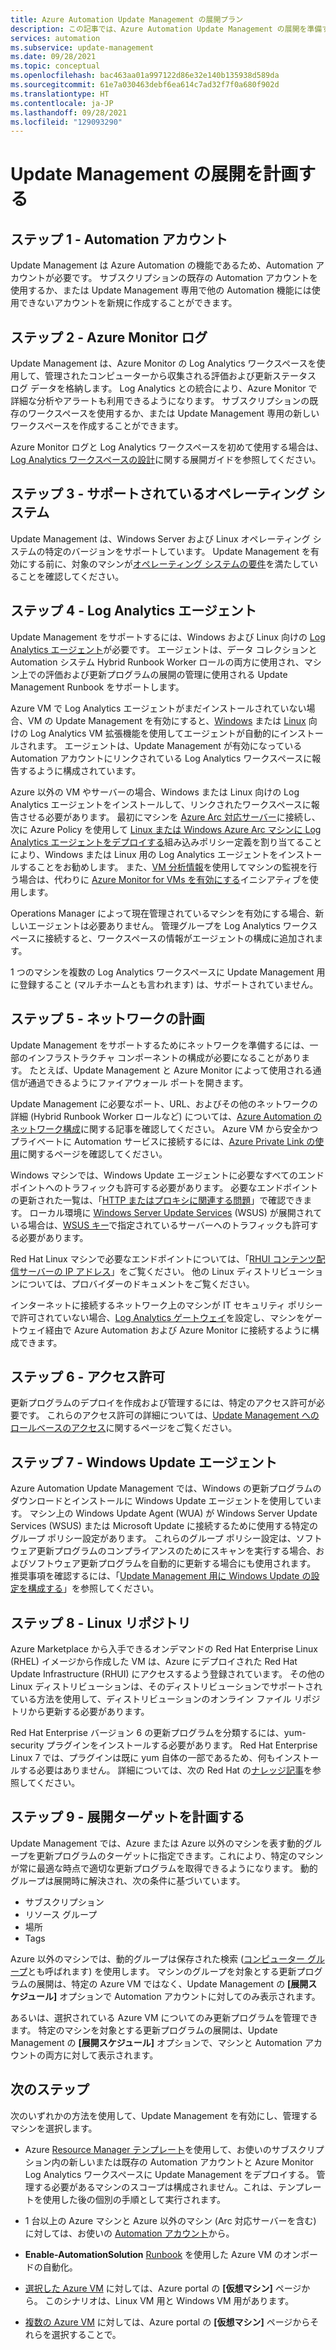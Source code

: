```yaml
---
title: Azure Automation Update Management の展開プラン
description: この記事では、Azure Automation Update Management の展開を準備する際の考慮事項と決定事項について説明します。
services: automation
ms.subservice: update-management
ms.date: 09/28/2021
ms.topic: conceptual
ms.openlocfilehash: bac463aa01a997122d86e32e140b135938d589da
ms.sourcegitcommit: 61e7a030463debf6ea614c7ad32f7f0a680f902d
ms.translationtype: HT
ms.contentlocale: ja-JP
ms.lasthandoff: 09/28/2021
ms.locfileid: "129093290"
---
```

# <a name="plan-your-update-management-deployment"></a>Update Management の展開を計画する

## <a name="step-1---automation-account"></a>ステップ 1 - Automation アカウント

Update Management は Azure Automation の機能であるため、Automation アカウントが必要です。 サブスクリプションの既存の Automation アカウントを使用するか、または Update Management 専用で他の Automation 機能には使用できないアカウントを新規に作成することができます。

## <a name="step-2---azure-monitor-logs"></a>ステップ 2 - Azure Monitor ログ

Update Management は、Azure Monitor の Log Analytics ワークスペースを使用して、管理されたコンピューターから収集される評価および更新ステータス ログ データを格納します。 Log Analytics との統合により、Azure Monitor で詳細な分析やアラートも利用できるようになります。 サブスクリプションの既存のワークスペースを使用するか、または Update Management 専用の新しいワークスペースを作成することができます。

Azure Monitor ログと Log Analytics ワークスペースを初めて使用する場合は、<bpt id="p1">[</bpt>Log Analytics ワークスペースの設計<ept id="p1">](../../azure-monitor/logs/design-logs-deployment.md)</ept>に関する展開ガイドを参照してください。 

## <a name="step-3---supported-operating-systems"></a>ステップ 3 - サポートされているオペレーティング システム

Update Management は、Windows Server および Linux オペレーティング システムの特定のバージョンをサポートしています。 Update Management を有効にする前に、対象のマシンが<bpt id="p1">[</bpt>オペレーティング システムの要件<ept id="p1">](operating-system-requirements.md)</ept>を満たしていることを確認してください。 

## <a name="step-4---log-analytics-agent"></a>ステップ 4 - Log Analytics エージェント

Update Management をサポートするには、Windows および Linux 向けの <bpt id="p1">[</bpt>Log Analytics エージェント<ept id="p1">](../../azure-monitor/agents/log-analytics-agent.md)</ept>が必要です。 エージェントは、データ コレクションと Automation システム Hybrid Runbook Worker ロールの両方に使用され、マシン上での評価および更新プログラムの展開の管理に使用される Update Management Runbook をサポートします。 

Azure VM で Log Analytics エージェントがまだインストールされていない場合、VM の Update Management を有効にすると、<bpt id="p1">[</bpt>Windows<ept id="p1">](../../virtual-machines/extensions/oms-windows.md)</ept> または <bpt id="p2">[</bpt>Linux<ept id="p2">](../../virtual-machines/extensions/oms-linux.md)</ept> 向けの Log Analytics VM 拡張機能を使用してエージェントが自動的にインストールされます。 エージェントは、Update Management が有効になっている Automation アカウントにリンクされている Log Analytics ワークスペースに報告するように構成されています。

Azure 以外の VM やサーバーの場合、Windows または Linux 向けの Log Analytics エージェントをインストールして、リンクされたワークスペースに報告させる必要があります。 最初にマシンを <bpt id="p1">[</bpt>Azure Arc 対応サーバー<ept id="p1">](../../azure-arc/servers/overview.md)</ept>に接続し、次に Azure Policy を使用して <bpt id="p2">[</bpt>Linux または Windows Azure Arc マシンに Log Analytics エージェントをデプロイする<ept id="p2">](../../governance/policy/samples/built-in-policies.md#monitoring)</ept>組み込みポリシー定義を割り当てることにより、Windows または Linux 用の Log Analytics エージェントをインストールすることをお勧めします。 また、<bpt id="p1">[</bpt>VM 分析情報<ept id="p1">](../../azure-monitor/vm/vminsights-overview.md)</ept>を使用してマシンの監視を行う場合は、代わりに <bpt id="p2">[</bpt>Azure Monitor for VMs を有効にする<ept id="p2">](../../governance/policy/samples/built-in-initiatives.md#monitoring)</ept>イニシアティブを使用します。

Operations Manager によって現在管理されているマシンを有効にする場合、新しいエージェントは必要ありません。 管理グループを Log Analytics ワークスペースに接続すると、ワークスペースの情報がエージェントの構成に追加されます。

1 つのマシンを複数の Log Analytics ワークスペースに Update Management 用に登録すること (マルチホームとも言われます) は、サポートされていません。

## <a name="step-5---network-planning"></a><bpt id="p1"><a name="ports"></bpt><ept id="p1"></a></ept>ステップ 5 - ネットワークの計画

Update Management をサポートするためにネットワークを準備するには、一部のインフラストラクチャ コンポーネントの構成が必要になることがあります。 たとえば、Update Management と Azure Monitor によって使用される通信が通過できるようにファイアウォール ポートを開きます。

Update Management に必要なポート、URL、およびその他のネットワークの詳細 (Hybrid Runbook Worker ロールなど) については、<bpt id="p1">[</bpt>Azure Automation のネットワーク構成<ept id="p1">](../automation-network-configuration.md)</ept>に関する記事を確認してください。 Azure VM から安全かつプライベートに Automation サービスに接続するには、<bpt id="p1">[</bpt>Azure Private Link の使用<ept id="p1">](../how-to/private-link-security.md)</ept>に関するページを確認してください。 

Windows マシンでは、Windows Update エージェントに必要なすべてのエンドポイントへのトラフィックも許可する必要があります。 必要なエンドポイントの更新された一覧は、「<bpt id="p1">[</bpt>HTTP またはプロキシに関連する問題<ept id="p1">](/windows/deployment/update/windows-update-troubleshooting#issues-related-to-httpproxy)</ept>」で確認できます。 ローカル環境に <bpt id="p1">[</bpt>Windows Server Update Services<ept id="p1">](/windows-server/administration/windows-server-update-services/plan/plan-your-wsus-deployment)</ept> (WSUS) が展開されている場合は、<bpt id="p2">[</bpt>WSUS キー<ept id="p2">](/windows/deployment/update/waas-wu-settings#configuring-automatic-updates-by-editing-the-registry)</ept>で指定されているサーバーへのトラフィックも許可する必要があります。

Red Hat Linux マシンで必要なエンドポイントについては、「<bpt id="p1">[</bpt>RHUI コンテンツ配信サーバーの IP アドレス<ept id="p1">](../../virtual-machines/workloads/redhat/redhat-rhui.md#the-ips-for-the-rhui-content-delivery-servers)</ept>」をご覧ください。 他の Linux ディストリビューションについては、プロバイダーのドキュメントをご覧ください。

インターネットに接続するネットワーク上のマシンが IT セキュリティ ポリシーで許可されていない場合、<bpt id="p1">[</bpt>Log Analytics ゲートウェイ<ept id="p1">](../../azure-monitor/agents/gateway.md)</ept>を設定し、マシンをゲートウェイ経由で Azure Automation および Azure Monitor に接続するように構成できます。

## <a name="step-6---permissions"></a>ステップ 6 - アクセス許可

更新プログラムのデプロイを作成および管理するには、特定のアクセス許可が必要です。 これらのアクセス許可の詳細については、<bpt id="p1">[</bpt>Update Management へのロールベースのアクセス<ept id="p1">](../automation-role-based-access-control.md#update-management-permissions)</ept>に関するページをご覧ください。

## <a name="step-7---windows-update-agent"></a>ステップ 7 - Windows Update エージェント

Azure Automation Update Management では、Windows の更新プログラムのダウンロードとインストールに Windows Update エージェントを使用しています。 マシン上の Windows Update Agent (WUA) が Windows Server Update Services (WSUS) または Microsoft Update に接続するために使用する特定のグループ ポリシー設定があります。 これらのグループ ポリシー設定は、ソフトウェア更新プログラムのコンプライアンスのためにスキャンを実行する場合、およびソフトウェア更新プログラムを自動的に更新する場合にも使用されます。 推奨事項を確認するには、「<bpt id="p1">[</bpt>Update Management 用に Windows Update の設定を構成する<ept id="p1">](configure-wuagent.md)</ept>」を参照してください。

## <a name="step-8---linux-repository"></a>ステップ 8 - Linux リポジトリ

Azure Marketplace から入手できるオンデマンドの Red Hat Enterprise Linux (RHEL) イメージから作成した VM は、Azure にデプロイされた Red Hat Update Infrastructure (RHUI) にアクセスするよう登録されています。 その他の Linux ディストリビューションは、そのディストリビューションでサポートされている方法を使用して、ディストリビューションのオンライン ファイル リポジトリから更新する必要があります。

Red Hat Enterprise バージョン 6 の更新プログラムを分類するには、yum-security プラグインをインストールする必要があります。 Red Hat Enterprise Linux 7 では、プラグインは既に yum 自体の一部であるため、何もインストールする必要はありません。 詳細については、次の Red Hat の<bpt id="p1">[</bpt>ナレッジ記事<ept id="p1">](https://access.redhat.com/solutions/10021)</ept>を参照してください。

## <a name="step-9---plan-deployment-targets"></a>ステップ 9 - 展開ターゲットを計画する

Update Management では、Azure または Azure 以外のマシンを表す動的グループを更新プログラムのターゲットに指定できます。これにより、特定のマシンが常に最適な時点で適切な更新プログラムを取得できるようになります。 動的グループは展開時に解決され、次の条件に基づいています。

* サブスクリプション
* リソース グループ
* 場所
* Tags 

Azure 以外のマシンでは、動的グループは保存された検索 (<bpt id="p1">[</bpt>コンピューター グループ<ept id="p1">](../../azure-monitor/logs/computer-groups.md)</ept>とも呼ばれます) を使用します。 マシンのグループを対象とする更新プログラムの展開は、特定の Azure VM ではなく、Update Management の <bpt id="p1">**</bpt>[展開スケジュール]<ept id="p1">**</ept> オプションで Automation アカウントに対してのみ表示されます。

あるいは、選択されている Azure VM についてのみ更新プログラムを管理できます。 特定のマシンを対象とする更新プログラムの展開は、Update Management の <bpt id="p1">**</bpt>[展開スケジュール]<ept id="p1">**</ept> オプションで、マシンと Automation アカウントの両方に対して表示されます。 

## <a name="next-steps"></a>次のステップ

次のいずれかの方法を使用して、Update Management を有効にし、管理するマシンを選択します。

- Azure <bpt id="p1">[</bpt>Resource Manager テンプレート<ept id="p1">](enable-from-template.md)</ept>を使用して、お使いのサブスクリプション内の新しいまたは既存の Automation アカウントと Azure Monitor Log Analytics ワークスペースに Update Management をデプロイする。 管理する必要があるマシンのスコープは構成されません。これは、テンプレートを使用した後の個別の手順として実行されます。

- 1 台以上の Azure マシンと Azure 以外のマシン (Arc 対応サーバーを含む) に対しては、お使いの <bpt id="p1">[</bpt>Automation アカウント<ept id="p1">](enable-from-automation-account.md)</ept>から。

- <bpt id="p1">**</bpt>Enable-AutomationSolution<ept id="p1">**</ept> <bpt id="p2">[</bpt>Runbook<ept id="p2">](enable-from-runbook.md)</ept> を使用した Azure VM のオンボードの自動化。

- <bpt id="p1">[</bpt>選択した Azure VM<ept id="p1">](enable-from-vm.md)</ept> に対しては、Azure portal の <bpt id="p2">**</bpt>[仮想マシン]<ept id="p2">**</ept> ページから。 このシナリオは、Linux VM 用と Windows VM 用があります。

- <bpt id="p1">[</bpt>複数の Azure VM<ept id="p1">](enable-from-portal.md)</ept> に対しては、Azure portal の <bpt id="p2">**</bpt>[仮想マシン]<ept id="p2">**</ept> ページからそれらを選択することで。